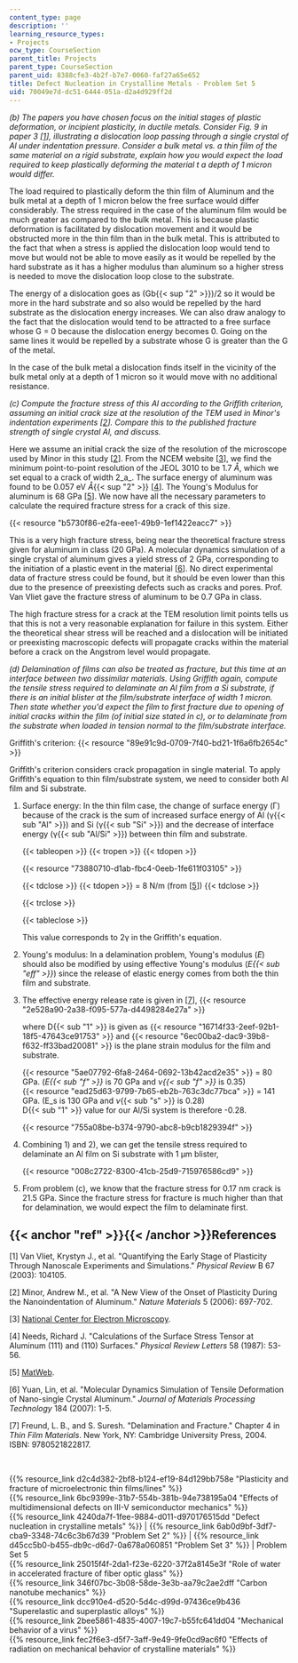```yaml
---
content_type: page
description: ''
learning_resource_types:
- Projects
ocw_type: CourseSection
parent_title: Projects
parent_type: CourseSection
parent_uid: 8388cfe3-4b2f-b7e7-0060-faf27a65e652
title: Defect Nucleation in Crystalline Metals - Problem Set 5
uid: 70049e7d-dc51-6444-051a-d2a4d929ff2d
---
```


_(b) The papers you have chosen focus on the initial stages of plastic deformation, or incipient plasticity, in ductile metals. Consider Fig. 9 in paper 3 \[[1](#ref)\], illustrating a dislocation loop passing through a single crystal of Al under indentation pressure. Consider a bulk metal vs. a thin film of the same material on a rigid substrate, explain how you would expect the load required to keep plastically deforming the material t a depth of 1 micron would differ._

The load required to plastically deform the thin film of Aluminum and the bulk metal at a depth of 1 micron below the free surface would differ considerably. The stress required in the case of the aluminum film would be much greater as compared to the bulk metal. This is because plastic deformation is facilitated by dislocation movement and it would be obstructed more in the thin film than in the bulk metal. This is attributed to the fact that when a stress is applied the dislocation loop would tend to move but would not be able to move easily as it would be repelled by the hard substrate as it has a higher modulus than aluminum so a higher stress is needed to move the dislocation loop close to the substrate.

The energy of a dislocation goes as (Gb{{< sup "2" >}})/2 so it would be more in the hard substrate and so also would be repelled by the hard substrate as the dislocation energy increases. We can also draw analogy to the fact that the dislocation would tend to be attracted to a free surface whose G = 0 because the dislocation energy becomes 0. Going on the same lines it would be repelled by a substrate whose G is greater than the G of the metal.

In the case of the bulk metal a dislocation finds itself in the vicinity of the bulk metal only at a depth of 1 micron so it would move with no additional resistance.

_(c) Compute the fracture stress of this Al according to the Griffith criterion, assuming an initial crack size at the resolution of the TEM used in Minor's indentation experiments \[[2](#ref)\]. Compare this to the published fracture strength of single crystal Al, and discuss._

Here we assume an initial crack the size of the resolution of the microscope used by Minor in this study \[[2](#ref)\]. From the NCEM website \[[3](#ref)\], we find the minimum point-to-point resolution of the JEOL 3010 to be 1.7 _Å_, which we set equal to a crack of width 2_a_. The surface energy of aluminum was found to be 0.057 eV _Å_{{< sup "2" >}} \[[4](#ref)\]. The Young's Modulus for aluminum is 68 GPa \[[5](#ref)\]. We now have all the necessary parameters to calculate the required fracture stress for a crack of this size.

{{< resource "b5730f86-e2fa-eee1-49b9-1ef1422eacc7" >}}

This is a very high fracture stress, being near the theoretical fracture stress given for aluminum in class (20 GPa). A molecular dynamics simulation of a single crystal of aluminum gives a yield stress of 2 GPa, corresponding to the initiation of a plastic event in the material \[[6](#ref)\]. No direct experimental data of fracture stress could be found, but it should be even lower than this due to the presence of preexisting defects such as cracks and pores. Prof. Van Vliet gave the fracture stress of aluminum to be 0.7 GPa in class.

The high fracture stress for a crack at the TEM resolution limit points tells us that this is not a very reasonable explanation for failure in this system. Either the theoretical shear stress will be reached and a dislocation will be initiated or preexisting macroscopic defects will propagate cracks within the material before a crack on the Angstrom level would propagate.

_(d) Delamination of films can also be treated as fracture, but this time at an interface between two dissimilar materials. Using Griffith again, compute the tensile stress required to delaminate an Al film from a Si substrate, if there is an initial blister at the film/substrate interface of width 1 micron. Then state whether you'd expect the film to first fracture due to opening of initial cracks within the film (of initial size stated in c), or to delaminate from the substrate when loaded in tension normal to the film/substrate interface._

Griffith's criterion: {{< resource "89e91c9d-0709-7f40-bd21-1f6a6fb2654c" >}}

Griffith's criterion considers crack propagation in single material. To apply Griffith's equation to thin film/substrate system, we need to consider both Al film and Si substrate.

1.  Surface energy: In the thin film case, the change of surface energy (Γ) because of the crack is the sum of increased surface energy of Al (γ{{< sub "Al" >}}) and Si (γ{{< sub "Si" >}}) and the decrease of interface energy (γ{{< sub "Al/Si" >}}) between thin film and substrate.
    
    {{< tableopen >}}
    {{< tropen >}}
    {{< tdopen >}}
    
    
    {{< resource "73880710-d1ab-fbc4-0eeb-1fe611f03105" >}}
    
    
    {{< tdclose >}}
    {{< tdopen >}}
    \= 8 N/m (from \[[5](#ref)\])
    {{< tdclose >}}
    
    {{< trclose >}}
    
    {{< tableclose >}}
    
    This value corresponds to 2γ in the Griffith's equation.
    
2.  Young's modulus: In a delamination problem, Young's modulus (_E_) should also be modified by using effective Young's modulus (_E{{< sub "eff" >}}_) since the release of elastic energy comes from both the thin film and substrate.
    
3.  The effective energy release rate is given in \[[7](#ref)\], {{< resource "2e528a90-2a38-f095-577a-d4498284e27a" >}}
    
    where D{{< sub "1" >}} is given as {{< resource "16714f33-2eef-92b1-18f5-47643ce91753" >}} and {{< resource "6ec00ba2-dac9-39b8-f632-ff33bad20081" >}} is the plane strain modulus for the film and substrate.
    
    {{< resource "5ae07792-6fa8-2464-0692-13b42acd2e35" >}} = 80 GPa. (_E{{< sub "f" >}}_ is 70 GPa and _ν{{< sub "f" >}}_ is 0.35)  
    {{< resource "ead25d63-9799-7b65-eb2b-763c3dc77bca" >}} = 141 GPa. (E\_s is 130 GPa and _ν_{{< sub "s" >}} is 0.28)  
    D{{< sub "1" >}} value for our Al/Si system is therefore -0.28.  
      
    {{< resource "755a08be-b374-9790-abc8-b9cb1829394f" >}}
    
4.  Combining 1) and 2), we can get the tensile stress required to delaminate an Al film on Si substrate with 1 µm blister,
    
    {{< resource "008c2722-8300-41cb-25d9-715976586cd9" >}}
    
5.  From problem (c), we know that the fracture stress for 0.17 nm crack is 21.5 GPa. Since the fracture stress for fracture is much higher than that for delamination, we would expect the film to delaminate first.

{{< anchor "ref" >}}{{< /anchor >}}References
---------------------------------------------

\[1\] Van Vliet, Krystyn J., et al. "Quantifying the Early Stage of Plasticity Through Nanoscale Experiments and Simulations." _Physical Review_ B 67 (2003): 104105.

\[2\] Minor, Andrew M., et al. "A New View of the Onset of Plasticity During the Nanoindentation of Aluminum." _Nature Materials_ 5 (2006): 697-702.

\[3\] [National Center for Electron Microscopy](http://foundry.lbl.gov/facilities/ncem/).

\[4\] Needs, Richard J. "Calculations of the Surface Stress Tensor at Aluminum (111) and (110) Surfaces." _Physical Review Letters_ 58 (1987): 53-56.

\[5\] [MatWeb](http://www.matweb.com/).

\[6\] Yuan, Lin, et al. "Molecular Dynamics Simulation of Tensile Deformation of Nano-single Crystal Aluminum." _Journal of Materials Processing Technology_ 184 (2007): 1-5.

\[7\] Freund, L. B., and S. Suresh. "Delamination and Fracture." Chapter 4 in _Thin Film Materials_. New York, NY: Cambridge University Press, 2004. ISBN: 9780521822817.

  
  
 

{{% resource_link d2c4d382-2bf8-b124-ef19-84d129bb758e "Plasticity and fracture of microelectronic thin films/lines" %}}  
{{% resource_link 6bc9399e-31b7-554b-381b-94e738195a04 "Effects of multidimensional defects on III-V semiconductor mechanics" %}}  
{{% resource_link 4240da7f-1fee-9884-d011-d970176515dd "Defect nucleation in crystalline metals" %}} | {{% resource_link 6ab0d9bf-3df7-cba9-3348-74c6c3b67d39 "Problem Set 2" %}} | {{% resource_link d45cc5b0-b455-db9c-d6d7-0a678a060851 "Problem Set 3" %}} | Problem Set 5  
{{% resource_link 25015f4f-2da1-f23e-6220-37f2a8145e3f "Role of water in accelerated fracture of fiber optic glass" %}}  
{{% resource_link 346f07bc-3b08-58de-3e3b-aa79c2ae2dff "Carbon nanotube mechanics" %}}  
{{% resource_link dcc910e4-d520-5d4c-d99d-97436ce9b436 "Superelastic and superplastic alloys" %}}  
{{% resource_link 2bee5861-4835-4007-19c7-b55fc641dd04 "Mechanical behavior of a virus" %}}  
{{% resource_link fec2f6e3-d5f7-3aff-9e49-9fe0cd9ac6f0 "Effects of radiation on mechanical behavior of crystalline materials" %}}